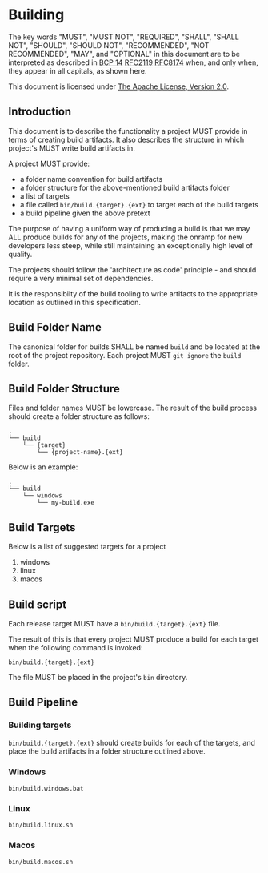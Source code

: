 # Building

The key words "MUST", "MUST NOT", "REQUIRED", "SHALL", "SHALL NOT", "SHOULD",
"SHOULD NOT", "RECOMMENDED", "NOT RECOMMENDED", "MAY", and "OPTIONAL" in this
document are to be interpreted as described in
[BCP 14](https://tools.ietf.org/html/bcp14)
[RFC2119](https://tools.ietf.org/html/rfc2119)
[RFC8174](https://tools.ietf.org/html/rfc8174) when, and only when, they appear
in all capitals, as shown here.

This document is licensed under
[The Apache License, Version 2.0](https://www.apache.org/licenses/LICENSE-2.0.html).

## Introduction

This document is to describe the functionality a project MUST provide in terms
of creating build artifacts. It also describes the structure in which project's
MUST write build artifacts in.

A project MUST provide:

-   a folder name convention for build artifacts
-   a folder structure for the above-mentioned build artifacts folder
-   a list of targets
-   a file called `bin/build.{target}.{ext}` to target each of the build targets
-   a build pipeline given the above pretext

The purpose of having a uniform way of producing a build is that we may ALL
produce builds for any of the projects, making the onramp for new developers
less steep, while still maintaining an exceptionally high level of quality.

The projects should follow the 'architecture as code' principle - and should
require a very minimal set of dependencies.

It is the responsibilty of the build tooling to write artifacts to the
appropriate location as outlined in this specification.

## Build Folder Name

The canonical folder for builds SHALL be named `build` and be located at the
root of the project repository. Each project MUST `git ignore` the `build`
folder.

## Build Folder Structure

Files and folder names MUST be lowercase. The result of the build process should
create a folder structure as follows:

```
.
└── build
    └── {target}
        └── {project-name}.{ext}
```

Below is an example:

```
.
└── build
    └── windows
        └── my-build.exe
```

## Build Targets

Below is a list of suggested targets for a project

1. windows
2. linux
3. macos

## Build script

Each release target MUST have a `bin/build.{target}.{ext}` file.

The result of this is that every project MUST produce a build for each target
when the following command is invoked:

```
bin/build.{target}.{ext}
```

The file MUST be placed in the project's `bin` directory.

## Build Pipeline

### Building targets

`bin/build.{target}.{ext}` should create builds for each of the targets, and
place the build artifacts in a folder structure outlined above.

### Windows

```
bin/build.windows.bat
```

### Linux

```
bin/build.linux.sh
```

### Macos

```
bin/build.macos.sh
```
